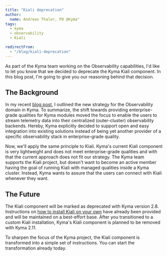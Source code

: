 ```yaml
---
title: "Kiali deprecation"
author:
  name: Andreas Thaler, PO @Kyma"
tags:
  - kyma
  - observability
  - Kiali

redirectFrom:
  - "/blog/kiali-deprecation"
---
```


As part of the Kyma team working on the Observability capabilities, I'd like to let you know that we decided to deprecate the Kyma Kiali component. In this blog post, I'm going to give you our reasoning behind that decision.

## The Background

In my recent [blog post](https://kyma-project.io/blog/2022/9/21/observability-strategy/), I outlined the new strategy for the Observability domain in Kyma. To summarize, the shift towards providing enterprise-grade qualities for Kyma modules moved the focus to enable the users to stream telemetry data into their centralized (outer-cluster) observability backends. Hereby, Kyma explicitly decided to support open and easy integration into existing solutions instead of being yet another provider of a specific observability stack in enterprise-grade quality.

Now, we'll apply the same principle to Kiali. Kyma's current Kiali component is very lightweight and does not meet enterprise-grade qualities and with that the current approach does not fit our strategy. The Kyma team supports the Kiali project, but doesn't want to become an active member having the goal of running Kiali with managed qualities inside a Kyma cluster. Instead, Kyma wants to assure that the users can connect with Kiali whenever they want.

## The Future

The Kiali component will be marked as deprecated with Kyma version 2.8. 
Instructions on [how to install Kiali on your own](https://github.com/kyma-project/examples/tree/main/kiali) have already been provided and will be maintained on a best-effort base. After you transitioned to a custom Kiali installation, Kyma's Kiali component is planned to be removed with Kyma 2.11.


To sharpen the focus of the Kyma project, the Kiali component is transformed into a simple set of instructions. You can start the transformation already today.
